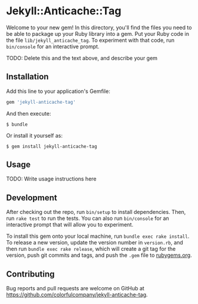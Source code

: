 # Jekyll::Anticache::Tag

Welcome to your new gem! In this directory, you'll find the files you need to be able to package up your Ruby library into a gem. Put your Ruby code in the file `lib/jekyll_anticache_tag`. To experiment with that code, run `bin/console` for an interactive prompt.

TODO: Delete this and the text above, and describe your gem

## Installation

Add this line to your application's Gemfile:

```ruby
gem 'jekyll-anticache-tag'
```

And then execute:

    $ bundle

Or install it yourself as:

    $ gem install jekyll-anticache-tag

## Usage

TODO: Write usage instructions here

## Development

After checking out the repo, run `bin/setup` to install dependencies. Then, run `rake test` to run the tests. You can also run `bin/console` for an interactive prompt that will allow you to experiment.

To install this gem onto your local machine, run `bundle exec rake install`. To release a new version, update the version number in `version.rb`, and then run `bundle exec rake release`, which will create a git tag for the version, push git commits and tags, and push the `.gem` file to [rubygems.org](https://rubygems.org).

## Contributing

Bug reports and pull requests are welcome on GitHub at https://github.com/colorfulcompany/jekyll-anticache-tag.
